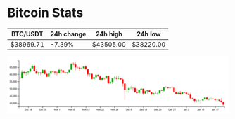 # Bitcoin Stats

BTC/USDT|24h change|24h high|24h low|
|---|---|---|---|
|$38969.71|-7.39%|$43505.00|$38220.00|

<img src="./chart.svg">
